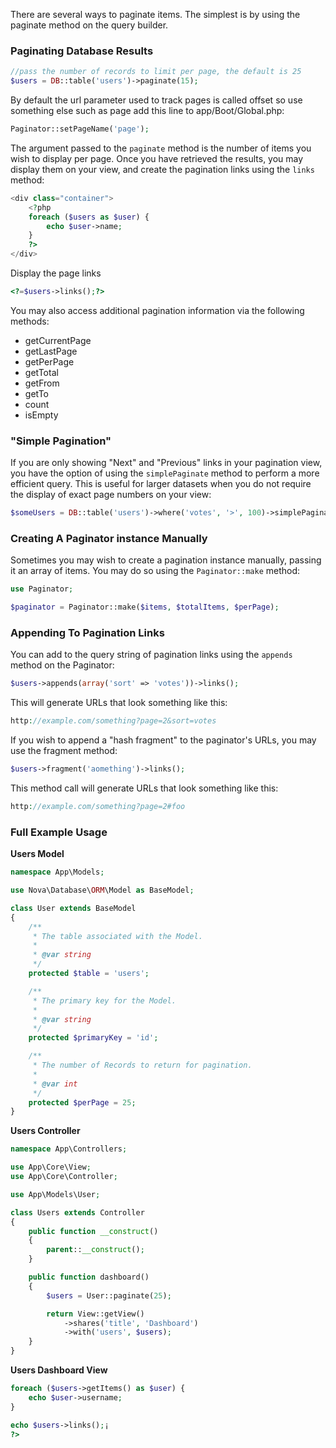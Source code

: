 There are several ways to paginate items. The simplest is by using the paginate method on the query builder.

### Paginating Database Results
```php
//pass the number of records to limit per page, the default is 25
$users = DB::table('users')->paginate(15);
```

By default the url parameter used to track pages is called offset so use something else such as page add this line to app/Boot/Global.php:

```php
Paginator::setPageName('page');
```

The argument passed to the `paginate` method is the number of items you wish to display per page. Once you have retrieved the results, you may display them on your view, and create the pagination links using the `links` method:

```php
<div class="container">
    <?php
    foreach ($users as $user) {
        echo $user->name;
    }
    ?>
</div>
```
Display the page links

```php
<?=$users->links();?>
```

You may also access additional pagination information via the following methods:

* getCurrentPage
* getLastPage
* getPerPage
* getTotal
* getFrom
* getTo
* count
* isEmpty

### "Simple Pagination"

If you are only showing "Next" and "Previous" links in your pagination view, you have the option of using the `simplePaginate` method to perform a more efficient query. This is useful for larger datasets when you do not require the display of exact page numbers on your view:

```php
$someUsers = DB::table('users')->where('votes', '>', 100)->simplePaginate(15);
```

### Creating A Paginator instance Manually

Sometimes you may wish to create a pagination instance manually, passing it an array of items. You may do so using the `Paginator::make` method:

```php
use Paginator;

$paginator = Paginator::make($items, $totalItems, $perPage);
```

### Appending To Pagination Links
You can add to the query string of pagination links using the `appends` method on the Paginator:

```php
$users->appends(array('sort' => 'votes'))->links();
```
This will generate URLs that look something like this:

```php
http://example.com/something?page=2&sort=votes
```
If you wish to append a "hash fragment" to the paginator's URLs, you may use the fragment method:

```php
$users->fragment('aomething')->links();
```
This method call will generate URLs that look something like this:

```php
http://example.com/something?page=2#foo
```

### Full Example Usage

**Users Model**

```php
namespace App\Models;

use Nova\Database\ORM\Model as BaseModel;

class User extends BaseModel
{
    /**
     * The table associated with the Model.
     *
     * @var string
     */
    protected $table = 'users';

    /**
     * The primary key for the Model.
     *
     * @var string
     */
    protected $primaryKey = 'id';

    /**
     * The number of Records to return for pagination.
     *
     * @var int
     */
    protected $perPage = 25;
}
```

**Users Controller**

```php
namespace App\Controllers;

use App\Core\View;
use App\Core\Controller;

use App\Models\User;

class Users extends Controller
{
    public function __construct()
    {
        parent::__construct();
    }

    public function dashboard()
    {
        $users = User::paginate(25);

        return View::getView()
            ->shares('title', 'Dashboard')
            ->with('users', $users);
    }
}
```

**Users Dashboard View**

```php
foreach ($users->getItems() as $user) {
    echo $user->username;
}

echo $users->links();¡
?>
```